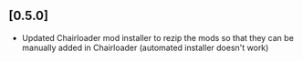 ## [0.5.0]
- Updated Chairloader mod installer to rezip the mods so that they can be manually added in Chairloader (automated installer doesn't work)
